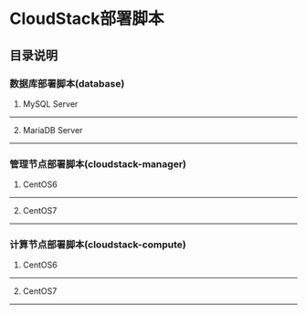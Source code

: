 # CloudStack部署脚本

## 目录说明

### 数据库部署脚本(**database**)
1. MySQL Server
----
2. MariaDB Server
----

### 管理节点部署脚本(**cloudstack-manager**)
1. CentOS6
----
2. CentOS7
----

### 计算节点部署脚本(**cloudstack-compute**)
1. CentOS6
----
2. CentOS7
----
